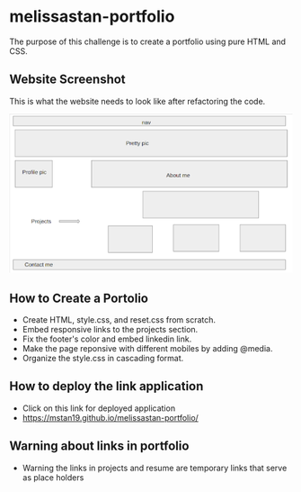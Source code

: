 # melissastan-portfolio

The purpose of this challenge is to create a portfolio using pure HTML and CSS. 

## Website Screenshot
This is what the website needs to look like after refactoring the code.

![melissastan portfolio mock-up](./assets/images/portoflioms.png)

## How to Create a Portolio
* Create HTML, style.css, and reset.css from scratch.
* Embed responsive links to the projects section.
* Fix the footer's color and embed linkedin link.
* Make the page reponsive with different mobiles by adding @media.
* Organize the style.css in cascading format.

## How to deploy the link application
* Click on this link for deployed application
* https://mstan19.github.io/melissastan-portfolio/

## Warning about links in portfolio
* Warning the links in projects and resume are temporary links that serve as place holders

